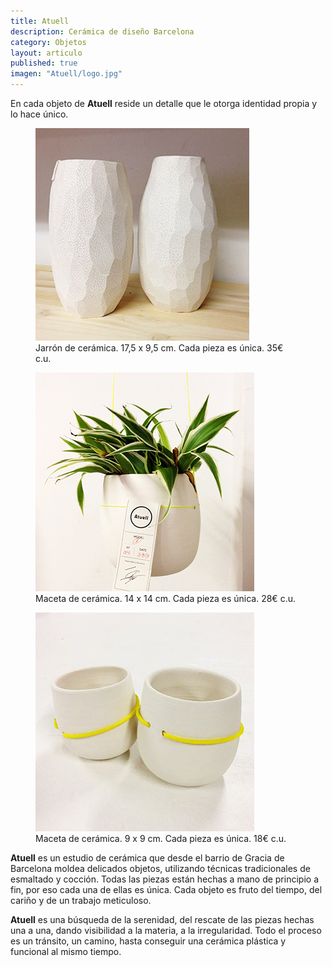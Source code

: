 ```yaml
---
title: Atuell
description: Cerámica de diseño Barcelona
category: Objetos
layout: articulo
published: true
imagen: "Atuell/logo.jpg"
---
```

En cada objeto de **Atuell**  reside un detalle que le otorga identidad propia y lo hace único.

<div class="figure-group">
<figure>
	<a href="/images/Atuell/jerro2.jpg"><img src="/images/Atuell/jerro2.jpg" alt="cerámica hecha a mano diseño Barcelona"></a>
	<figcaption>Jarrón de cerámica. 17,5 x 9,5 cm. Cada pieza es única. 35€ c.u.</figcaption>
</figure>

<figure>
	<a href="/images/Atuell/maceta.jpg"><img src="/images/Atuell/maceta.jpg" alt="cerámica hecha a mano diseño Barcelona"></a>
	<figcaption>Maceta de cerámica. 14 x 14 cm. Cada pieza es única. 28€ c.u.</figcaption>
</figure>

<figure>
	<a href="/images/Atuell/macetapeq.JPG"><img src="/images/Atuell/macetapeq.JPG" alt="cerámica hecha a mano diseño Barcelona"></a>
	<figcaption>Maceta de cerámica. 9 x 9 cm. Cada pieza es única. 18€ c.u.</figcaption>
</figure>
</div>


**Atuell** es un estudio de cerámica que desde el barrio de Gracia de Barcelona moldea delicados objetos, utilizando técnicas tradicionales de esmaltado y cocción. Todas las piezas están hechas a mano de principio a fin, por eso cada una de ellas es única. Cada objeto es fruto del tiempo, del cariño y de un trabajo meticuloso.

**Atuell** es una búsqueda de la serenidad, del rescate de las piezas hechas una a una, dando visibilidad a la materia, a la irregularidad. Todo el proceso es un tránsito, un camino, hasta conseguir una cerámica plástica y funcional al mismo tiempo.


